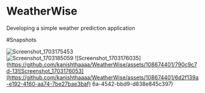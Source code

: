 # WeatherWise
Developing a simple weather prediction application

#Snapshots

![Screenshot_1703175453](https://github.com/kanishthaaaa/WeatherWise/assets/108674401/305499ac-0aa9-4901-9539-611bb3aa7b69)  
![Screenshot_1703185059](https://github.com/kanishthaaaa/WeatherWise/assets/108674401/54f0d6e0-a381-4cc0-88a6-df6e3167778e)
![Screenshot_1703176035](https://github.com/kanishthaaaa/WeatherWise/assets/108674401/790c9c7d-13![Screenshot_1703176053](https://github.com/kanishthaaaa/WeatherWise/assets/108674401/6d2f139a-e192-4160-aa74-7be27bae3baf)
6a-4542-bbd9-d838e845c397)


